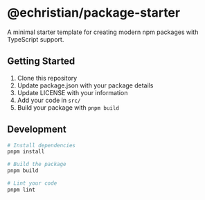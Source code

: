 # @echristian/package-starter

A minimal starter template for creating modern npm packages with TypeScript support.

## Getting Started

1. Clone this repository
2. Update package.json with your package details
3. Update LICENSE with your information
4. Add your code in `src/`
5. Build your package with `pnpm build`

## Development

```bash
# Install dependencies
pnpm install

# Build the package
pnpm build

# Lint your code
pnpm lint
```
